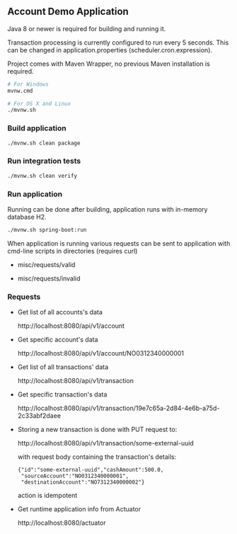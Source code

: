 Account Demo Application
------------------------

Java 8 or newer is required for building and running it.

Transaction processing is currently configured to run every 5 seconds.
This can be changed in application.properties (scheduler.cron.expression).

Project comes with Maven Wrapper, no previous Maven installation is required.

~~~bash
# For Windows
mvnw.cmd
~~~

~~~bash
# For OS X and Linux
./mvnw.sh
~~~

### Build application ###

~~~bash
./mvnw.sh clean package
~~~


### Run integration tests ###

~~~bash
./mvnw.sh clean verify
~~~


### Run application ###

Running can be done after building, application runs with in-memory database H2.

~~~bash
./mvnw.sh spring-boot:run
~~~

When application is running various requests can be sent to application with cmd-line scripts in directories (requires curl)

  * misc/requests/valid

  * misc/requests/invalid


### Requests ### 

* Get list of all accounts's data

  http://localhost:8080/api/v1/account


* Get specific account's data

  http://localhost:8080/api/v1/account/NO0312340000001


* Get list of all transactions' data

  http://localhost:8080/api/v1/transaction


* Get specific transaction's data

  http://localhost:8080/api/v1/transaction/19e7c65a-2d84-4e6b-a75d-2c33abf2daee


* Storing a new transaction is done with PUT request to:

  http://localhost:8080/api/v1/transaction/some-external-uuid

  with request body containing the transaction's details:

  ~~~
  {"id":"some-external-uuid","cashAmount":500.0,
   "sourceAccount":"NO0312340000001",
   "destinationAccount":"NO7312340000002"}
  ~~~
  action is idempotent


* Get runtime application info from Actuator

  http://localhost:8080/actuator
